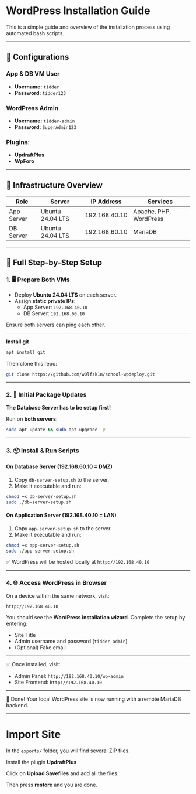 # WordPress Installation Guide

This is a simple guide and overview of the installation process using automated bash scripts.

---

## 🔧 Configurations

### App & DB VM User
- **Username:** `tidder`  
- **Password:** `tidder123`

### WordPress Admin
- **Username:** `tidder-admin`  
- **Password:** `SuperAdmin123`

### Plugins:
- **UpdraftPlus**
- **WpForo**

---

## 🧱 Infrastructure Overview

| Role         | Server           | IP Address   | Services               |
|--------------|------------------|--------------|------------------------|
| App Server   | Ubuntu 24.04 LTS | 192.168.40.10| Apache, PHP, WordPress |
| DB Server    | Ubuntu 24.04 LTS | 192.168.60.10| MariaDB                |

---

## 📘 Full Step-by-Step Setup

### 1. 🖥 Prepare Both VMs

- Deploy **Ubuntu 24.04 LTS** on each server.
- Assign **static private IPs**:
  - App Server: `192.168.40.10`
  - DB Server: `192.168.60.10`

Ensure both servers can ping each other.

---

**Install git**

```bash
apt install git
```

Then clone this repo:

```bash
git clone https://github.com/w0lfzk1n/school-wpdeploy.git
```

---

### 2. 🔐 Initial Package Updates

**The Database Server has to be setup first!**

Run on **both servers**:

```bash
sudo apt update && sudo apt upgrade -y
```

---

### 3. 📦 Install & Run Scripts

#### On **Database Server** (192.168.60.10 = DMZ)

1. Copy `db-server-setup.sh` to the server.
2. Make it executable and run:

```bash
chmod +x db-server-setup.sh
sudo ./db-server-setup.sh
```

#### On **Application Server** (192.168.40.10 = LAN)

1. Copy `app-server-setup.sh` to the server.
2. Make it executable and run:

```bash
chmod +x app-server-setup.sh
sudo ./app-server-setup.sh
```

✅ WordPress will be hosted locally at `http://192.168.40.10`

---

### 4. 🌐 Access WordPress in Browser

On a device within the same network, visit:

```
http://192.168.40.10
```

You should see the **WordPress installation wizard**. Complete the setup by entering:

- Site Title
- Admin username and password (`tidder-admin`)
- (Optional) Fake email

---

✅ Once installed, visit:

- Admin Panel: `http://192.168.40.10/wp-admin`
- Site Frontend: `http://192.168.40.10`

---

📝 Done! Your local WordPress site is now running with a remote MariaDB backend.

---

# Import Site

In the `exports/` folder, you will find several ZIP files.

Install the plugin **UpdraftPlus**

Click on **Upload Savefiles** and add all the files.

Then press **restore** and you are done.